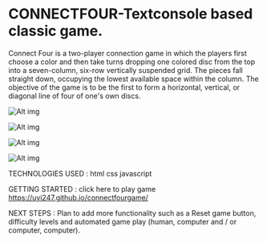 # CONNECTFOUR-Textconsole based classic game.

Connect Four is a two-player connection game in which the players first choose a color and then take turns dropping one colored disc from the top into a seven-column, six-row vertically suspended grid. The pieces fall straight down, occupying the lowest available space within the column. The objective of the game is to be the first to form a horizontal, vertical, or diagonal line of four of one's own discs.

![Alt img](https://user-images.githubusercontent.com/65090942/89045800-20230d80-d31a-11ea-846d-c73ebee9533a.png)

![Alt img](https://user-images.githubusercontent.com/65090942/89045830-2f09c000-d31a-11ea-93fd-c0304c05637b.png)

![Alt img](https://user-images.githubusercontent.com/65090942/89045855-38932800-d31a-11ea-85f3-db9d9b5bc19c.png)

![Alt img](https://user-images.githubusercontent.com/65090942/89045882-4183f980-d31a-11ea-8fd9-fcfe180e5499.png)

TECHNOLOGIES USED :
html
css
javascript

GETTING STARTED : click here to play game
https://uyi247.github.io/connectfourgame/

NEXT STEPS : Plan to add more functionality such as a Reset game button, difficulty levels and automated game play (human, computer and / or computer, computer).
